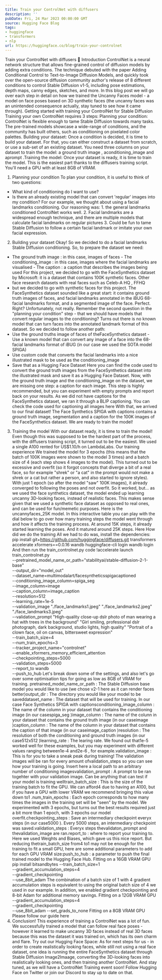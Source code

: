 ```yaml
---
title: Train your ControlNet with diffusers
description: ''
pubDate: Fri, 24 Mar 2023 00:00:00 GMT
source: Hugging Face Blog
tags:
- huggingface
- transformers
- nlp
url: https://huggingface.co/blog/train-your-controlnet
---
```


Train your ControlNet with diffusers 🧨
Introduction
ControlNet is a neural network structure that allows fine-grained control of diffusion models by adding extra conditions. The technique debuted with the paper Adding Conditional Control to Text-to-Image Diffusion Models, and quickly took over the open-source diffusion community author's release of 8 different conditions to control Stable Diffusion v1-5, including pose estimations, depth maps, canny edges, sketches, and more.
In this blog post we will go over each step in detail on how we trained the Uncanny Faces model - a model on face poses based on 3D synthetic faces (the uncanny faces was an unintended consequence actually, stay tuned to see how it came through).
Getting started with training your ControlNet for Stable Diffusion
Training your own ControlNet requires 3 steps:
Planning your condition: ControlNet is flexible enough to tame Stable Diffusion towards many tasks. The pre-trained models showcase a wide-range of conditions, and the community has built others, such as conditioning on pixelated color palettes.
Building your dataset: Once a condition is decided, it is time to build your dataset. For that, you can either construct a dataset from scratch, or use a sub-set of an existing dataset. You need three columns on your dataset to train the model: a ground truth
image
, aconditioning_image
and aprompt
.Training the model: Once your dataset is ready, it is time to train the model. This is the easiest part thanks to the diffusers training script. You'll need a GPU with at least 8GB of VRAM.
1. Planning your condition
To plan your condition, it is useful to think of two questions:
- What kind of conditioning do I want to use?
- Is there an already existing model that can convert 'regular' images into my condition?
For our example, we thought about using a facial landmarks conditioning. Our reasoning was: 1. the general landmarks conditioned ControlNet works well. 2. Facial landmarks are a widespread enough technique, and there are multiple models that calculate facial landmarks on regular pictures 3. Could be fun to tame Stable Diffusion to follow a certain facial landmark or imitate your own facial expression.
2. Building your dataset
Okay! So we decided to do a facial landmarks Stable Diffusion conditioning. So, to prepare the dataset we need:
- The ground truth
image
: in this case, images of faces - The
conditioning_image
: in this case, images where the facial landmarks are visualised - The
caption
: a caption that describes the images being used
For this project, we decided to go with the FaceSynthetics
dataset by Microsoft: it is a dataset that contains 100K synthetic faces. Other face research datasets with real faces such as Celeb-A HQ
, FFHQ
- but we decided to go with synthetic faces for this project.
The FaceSynthetics
dataset sounded like a great start: it contains ground truth images of faces, and facial landmarks annotated in the iBUG 68-facial landmarks format, and a segmented image of the face.
Perfect. Right? Unfortunately, not really. Remember the second question in the "planning your condition" step - that we should have models that convert regular images to the conditioning? Turns out there is no known model that can turn faces into the annotated landmark format of this dataset.
So we decided to follow another path:
- Use the ground truths
image
of faces of theFaceSynthetics
dataset - Use a known model that can convert any image of a face into the 68-facial landmarks format of iBUG (in our case we used the SOTA model SPIGA)
- Use custom code that converts the facial landmarks into a nice illustrated mask to be used as the
conditioning_image
- Save that as a Hugging Face Dataset
Here you can find the code used to convert the ground truth images from the FaceSynthetics
dataset into the illustrated mask and save it as a Hugging Face Dataset.
Now, with the ground truth image
and the conditioning_image
on the dataset, we are missing one step: a caption for each image. This step is highly recommended, but you can experiment with empty prompts and report back on your results. As we did not have captions for the FaceSynthetics
dataset, we ran it through a BLIP captioning. You can check the code used for captioning all images here
With that, we arrived to our final dataset! The Face Synthetics SPIGA with captions contains a ground truth image, segmentation and a caption for the 100K images of the FaceSynthetics
dataset. We are ready to train the model!
3. Training the model
With our dataset ready, it is time to train the model! Even though this was supposed to be the hardest part of the process, with the diffusers training script, it turned out to be the easiest. We used a single A100 rented for US$1.10/h on LambdaLabs.
Our training experience
We trained the model for 3 epochs (this means that the batch of 100K images were shown to the model 3 times) and a batch size of 4 (each step shows 4 images to the model). This turned out to be excessive and overfit (so it forgot concepts that diverge a bit of a real face, so for example "shrek" or "a cat" in the prompt would not make a shrek or a cat but rather a person, and also started to ignore styles).
With just 1 epoch (so after the model "saw" 100K images), it already converged to following the poses and not overfit. So it worked, but... as we used the face synthetics dataset, the model ended up learning uncanny 3D-looking faces, instead of realistic faces. This makes sense given that we used a synthetic face dataset as opposed to real ones, and can be used for fun/memetic purposes. Here is the uncannyfaces_25K model.
In this interactive table you can play with the dial below to go over how many training steps the model went through and how it affects the training process. At around 15K steps, it already started learning the poses. And it matured around 25K steps. Here
How did we do the training
All we had to do was, install the dependencies:
pip install git+https://github.com/huggingface/diffusers.git transformers accelerate xformers==0.0.16 wandb
huggingface-cli login
wandb login
And then run the train_controlnet.py code
!accelerate launch train_controlnet.py \
--pretrained_model_name_or_path="stabilityai/stable-diffusion-2-1-base" \
--output_dir="model_out" \
--dataset_name=multimodalart/facesyntheticsspigacaptioned \
--conditioning_image_column=spiga_seg \
--image_column=image \
--caption_column=image_caption \
--resolution=512 \
--learning_rate=1e-5 \
--validation_image "./face_landmarks1.jpeg" "./face_landmarks2.jpeg" "./face_landmarks3.jpeg" \
--validation_prompt "High-quality close-up dslr photo of man wearing a hat with trees in the background" "Girl smiling, professional dslr photograph, dark background, studio lights, high quality" "Portrait of a clown face, oil on canvas, bittersweet expression" \
--train_batch_size=4 \
--num_train_epochs=3 \
--tracker_project_name="controlnet" \
--enable_xformers_memory_efficient_attention \
--checkpointing_steps=5000 \
--validation_steps=5000 \
--report_to wandb \
--push_to_hub
Let's break down some of the settings, and also let's go over some optimisation tips for going as low as 8GB of VRAM for training.
pretrained_model_name_or_path
: The Stable Diffusion base model you would like to use (we chose v2-1 here as it can render faces better)output_dir
: The directory you would like your model to be saveddataset_name
: The dataset that will be used for training. In our case Face Synthetics SPIGA with captionsconditioning_image_column
: The name of the column in your dataset that contains the conditioning image (in our casespiga_seg
)image_column
: The name of the colunn in your dataset that contains the ground truth image (in our caseimage
)caption_column
: The name of the column in your dataset that contains the caption of that image (in our caseimage_caption
)resolution
: The resolution of both the conditioning and ground truth images (in our case512x512
)learning_rate
: The learing rate. We found out that1e-5
worked well for these examples, but you may experiment with different values ranging between1e-4
and2e-6
, for example.validation_image
: This is for you to take a sneak peak during training! The validation images will be ran for every amount ofvalidation_steps
so you can see how your training is going. Insert here a local path to an arbitrary number of conditioning imagesvalidation_prompt
: A prompt to be ran togehter with your validation image. Can be anything that can test if your model is training welltrain_batch_size
: This is the size of the training batch to fit the GPU. We can afford4
due to having an A100, but if you have a GPU with lower VRAM we recommend bringing this value down to1
.num_train_epochs
: Each epoch corresponds to how many times the images in the training set will be "seen" by the model. We experimented with 3 epochs, but turns out the best results required just a bit more than 1 epoch, with 3 epochs our model overfit.checkpointing_steps
: Save an intermediary checkpoint everyx
steps (in our case5000
). Every 5000 steps, an intermediary checkpoint was saved.validation_steps
: Everyx
steps thevalidaton_prompt
and thevalidation_image
are ran.report_to
: where to report your training to. Here we used Weights and Biases, which gave us this nice report. But reducing thetrain_batch_size
from4
to1
may not be enough for the training to fit a small GPU, here are some additional parameters to add for each GPU VRAM size:push_to_hub
: a parameter to push the final trained model to the Hugging Face Hub.
Fitting on a 16GB VRAM GPU
pip install bitsandbytes
--train_batch_size=1 \
--gradient_accumulation_steps=4 \
--gradient_checkpointing \
--use_8bit_adam
The combination of a batch size of 1 with 4 gradient accumulation steps is equivalent to using the original batch size of 4 we used in our example. In addition, we enabled gradient checkpointing and 8-bit Adam for additional memory savings.
Fitting on a 12GB VRAM GPU
--gradient_accumulation_steps=4 \
--gradient_checkpointing \
--use_8bit_adam
--set_grads_to_none
Fitting on a 8GB VRAM GPU
Please follow our guide here
4. Conclusion!
This experience of training a ControlNet was a lot of fun. We successfully trained a model that can follow real face poses - however it learned to make uncanny 3D faces instead of real 3D faces because this was the dataset it was trained on, which has its own charm and flare.
Try out our Hugging Face Space:
As for next steps for us - in order to create realistically looking faces, while still not using a real face dataset, one idea is running the entire FaceSynthetics
dataset through Stable Diffusion Image2Imaage, converting the 3D-looking faces into realistically looking ones, and then training another ControlNet.
And stay tuned, as we will have a ControlNet Training event soon! Follow Hugging Face on Twitter or join our Discord to stay up to date on that.